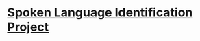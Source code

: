 # [Spoken Language Identification Project](https://www.kaggle.com/toponowicz/spoken-language-identification)
